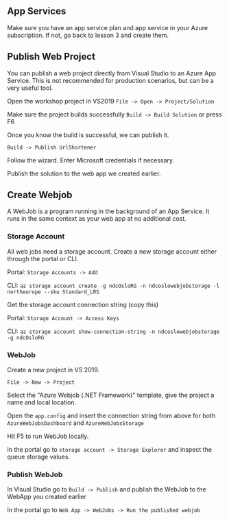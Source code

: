 ## App Services

Make sure you have an app service plan and app service in your Azure subscription. If not, go back to lesson 3 and create them.

## Publish Web Project

You can publish a web project directly from Visual Studio to an Azure App Service. This is not recommended for production scenarios, but can be a very useful tool. 

Open the workshop project in VS2019 `File -> Open -> Project/Solution`

Make sure the project builds successfully `Build -> Build Solution` or press F6

Once you know the build is successful, we can publish it.

`Build -> Publish UrlShortener`

Follow the wizard. Enter Microsoft credentials if necessary.

Publish the solution to the web app we created earlier.

## Create Webjob

A WebJob is a program running in the background of an App Service. It runs in the same context as your web app at no additional cost. 

### Storage Account

All web jobs need a storage account.
Create a new storage account either through the portal or CLI.

Portal: `Storage Accounts -> Add`

CLI: `az storage account create -g ndcOsloRG -n ndcoslowebjobstorage -l northeurope --sku Standard_LRS`

Get the storage account connection string (copy this)

Portal: `Storage Account -> Access Keys` 

CLI: `az storage account show-connection-string -n ndcoslowebjobstorage -g ndcOsloRG`

### WebJob

Create a new project in VS 2019.

`File -> New -> Project`

Select the "Azure Webjob (.NET Framework)" template, give the project a name and local location.

Open the `app.config` and insert the connection string from above for both `AzureWebJobsDashboard` and `AzureWebJobsStorage`

Hit F5 to run WebJob locally.

In the portal go to `storage account -> Storage Explorer` and inspect the queue storage values.

### Publish WebJob

In Visual Studio go to `Build -> Publish` and publish the WebJob to the WebApp you created earlier

In the portal go to `Web App -> WebJobs -> Run the published webjob`